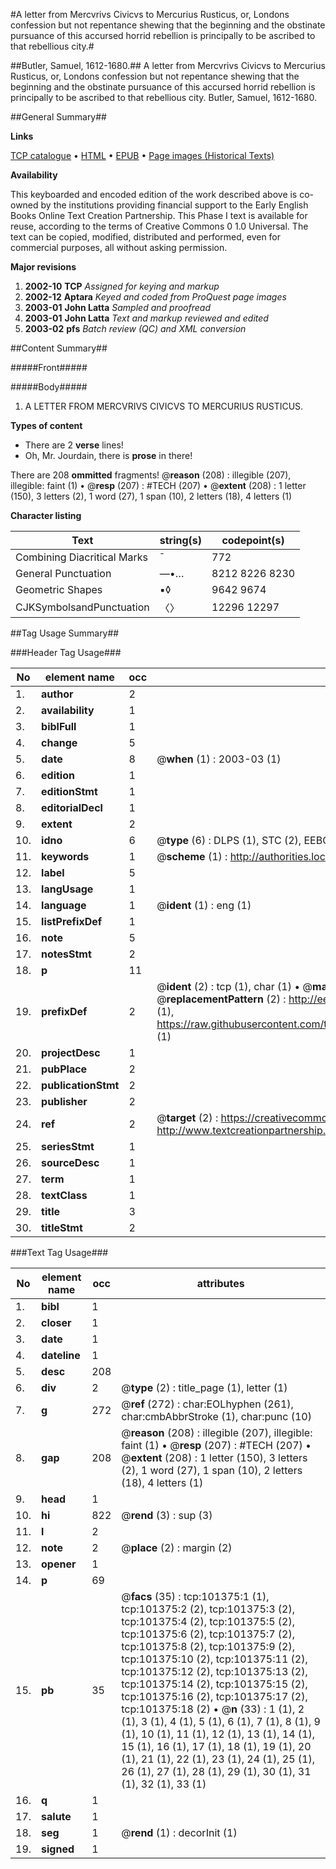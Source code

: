#A letter from Mercvrivs Civicvs to Mercurius Rusticus, or, Londons confession but not repentance shewing that the beginning and the obstinate pursuance of this accursed horrid rebellion is principally to be ascribed to that rebellious city.#

##Butler, Samuel, 1612-1680.##
A letter from Mercvrivs Civicvs to Mercurius Rusticus, or, Londons confession but not repentance shewing that the beginning and the obstinate pursuance of this accursed horrid rebellion is principally to be ascribed to that rebellious city.
Butler, Samuel, 1612-1680.

##General Summary##

**Links**

[TCP catalogue](http://www.ota.ox.ac.uk/tcp/)  • 
[HTML](http://tei.it.ox.ac.uk/tcp/Texts-HTML/free/A30/A30774.html)  • 
[EPUB](http://tei.it.ox.ac.uk/tcp/Texts-EPUB/free/A30/A30774.epub) • 
[Page images (Historical Texts)](https://data.historicaltexts.jisc.ac.uk/view?pubId=eebo-13688333e&pageId=eebo-13688333e-101375-1)

**Availability**

This keyboarded and encoded edition of the
	       work described above is co-owned by the institutions
	       providing financial support to the Early English Books
	       Online Text Creation Partnership. This Phase I text is
	       available for reuse, according to the terms of Creative
	       Commons 0 1.0 Universal. The text can be copied,
	       modified, distributed and performed, even for
	       commercial purposes, all without asking permission.

**Major revisions**

1. __2002-10__ __TCP__ *Assigned for keying and markup*
1. __2002-12__ __Aptara__ *Keyed and coded from ProQuest page images*
1. __2003-01__ __John Latta__ *Sampled and proofread*
1. __2003-01__ __John Latta__ *Text and markup reviewed and edited*
1. __2003-02__ __pfs__ *Batch review (QC) and XML conversion*

##Content Summary##

#####Front#####

#####Body#####

1. A LETTER
FROM
MERCVRIVS CIVICVS
TO
MERCURIUS RUSTICUS.

**Types of content**

  * There are 2 **verse** lines!
  * Oh, Mr. Jourdain, there is **prose** in there!

There are 208 **ommitted** fragments! 
 @__reason__ (208) : illegible (207), illegible: faint (1)  •  @__resp__ (207) : #TECH (207)  •  @__extent__ (208) : 1 letter (150), 3 letters (2), 1 word (27), 1 span (10), 2 letters (18), 4 letters (1)

**Character listing**


|Text|string(s)|codepoint(s)|
|---|---|---|
|Combining             Diacritical Marks|̄|772|
|General Punctuation|—•…|8212 8226 8230|
|Geometric Shapes|▪◊|9642 9674|
|CJKSymbolsandPunctuation|〈〉|12296 12297|

##Tag Usage Summary##

###Header Tag Usage###

|No|element name|occ|attributes|
|---|---|---|---|
|1.|__author__|2||
|2.|__availability__|1||
|3.|__biblFull__|1||
|4.|__change__|5||
|5.|__date__|8| @__when__ (1) : 2003-03 (1)|
|6.|__edition__|1||
|7.|__editionStmt__|1||
|8.|__editorialDecl__|1||
|9.|__extent__|2||
|10.|__idno__|6| @__type__ (6) : DLPS (1), STC (2), EEBO-CITATION (1), OCLC (1), VID (1)|
|11.|__keywords__|1| @__scheme__ (1) : http://authorities.loc.gov/ (1)|
|12.|__label__|5||
|13.|__langUsage__|1||
|14.|__language__|1| @__ident__ (1) : eng (1)|
|15.|__listPrefixDef__|1||
|16.|__note__|5||
|17.|__notesStmt__|2||
|18.|__p__|11||
|19.|__prefixDef__|2| @__ident__ (2) : tcp (1), char (1)  •  @__matchPattern__ (2) : ([0-9\-]+):([0-9IVX]+) (1), (.+) (1)  •  @__replacementPattern__ (2) : http://eebo.chadwyck.com/downloadtiff?vid=$1&page=$2 (1), https://raw.githubusercontent.com/textcreationpartnership/Texts/master/tcpchars.xml#$1 (1)|
|20.|__projectDesc__|1||
|21.|__pubPlace__|2||
|22.|__publicationStmt__|2||
|23.|__publisher__|2||
|24.|__ref__|2| @__target__ (2) : https://creativecommons.org/publicdomain/zero/1.0/ (1), http://www.textcreationpartnership.org/docs/. (1)|
|25.|__seriesStmt__|1||
|26.|__sourceDesc__|1||
|27.|__term__|1||
|28.|__textClass__|1||
|29.|__title__|3||
|30.|__titleStmt__|2||


###Text Tag Usage###

|No|element name|occ|attributes|
|---|---|---|---|
|1.|__bibl__|1||
|2.|__closer__|1||
|3.|__date__|1||
|4.|__dateline__|1||
|5.|__desc__|208||
|6.|__div__|2| @__type__ (2) : title_page (1), letter (1)|
|7.|__g__|272| @__ref__ (272) : char:EOLhyphen (261), char:cmbAbbrStroke (1), char:punc (10)|
|8.|__gap__|208| @__reason__ (208) : illegible (207), illegible: faint (1)  •  @__resp__ (207) : #TECH (207)  •  @__extent__ (208) : 1 letter (150), 3 letters (2), 1 word (27), 1 span (10), 2 letters (18), 4 letters (1)|
|9.|__head__|1||
|10.|__hi__|822| @__rend__ (3) : sup (3)|
|11.|__l__|2||
|12.|__note__|2| @__place__ (2) : margin (2)|
|13.|__opener__|1||
|14.|__p__|69||
|15.|__pb__|35| @__facs__ (35) : tcp:101375:1 (1), tcp:101375:2 (2), tcp:101375:3 (2), tcp:101375:4 (2), tcp:101375:5 (2), tcp:101375:6 (2), tcp:101375:7 (2), tcp:101375:8 (2), tcp:101375:9 (2), tcp:101375:10 (2), tcp:101375:11 (2), tcp:101375:12 (2), tcp:101375:13 (2), tcp:101375:14 (2), tcp:101375:15 (2), tcp:101375:16 (2), tcp:101375:17 (2), tcp:101375:18 (2)  •  @__n__ (33) : 1 (1), 2 (1), 3 (1), 4 (1), 5 (1), 6 (1), 7 (1), 8 (1), 9 (1), 10 (1), 11 (1), 12 (1), 13 (1), 14 (1), 15 (1), 16 (1), 17 (1), 18 (1), 19 (1), 20 (1), 21 (1), 22 (1), 23 (1), 24 (1), 25 (1), 26 (1), 27 (1), 28 (1), 29 (1), 30 (1), 31 (1), 32 (1), 33 (1)|
|16.|__q__|1||
|17.|__salute__|1||
|18.|__seg__|1| @__rend__ (1) : decorInit (1)|
|19.|__signed__|1||
